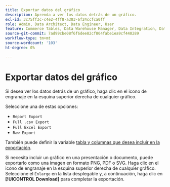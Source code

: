 ```yaml
---
title: Exportar datos del gráfico
description: Aprenda a ver los datos detrás de un gráfico.
exl-id: 3c75ff3c-c4e2-4ff8-a303-6f24ccfca0ff
role: Admin, Data Architect, Data Engineer, User
feature: Commerce Tables, Data Warehouse Manager, Data Integration, Data Import/Export
source-git-commit: 7ad99cbe08f6f6dee82cf804fabe1ea9cf440289
workflow-type: tm+mt
source-wordcount: '103'
ht-degree: 0%

---
```


# Exportar datos del gráfico

Si desea ver los datos detrás de un gráfico, haga clic en el icono de engranaje en la esquina superior derecha de cualquier gráfico.

Seleccione una de estas opciones:

- `Report Export`
- `Full .csv Export`
- `Full Excel Export`
- `Raw Export`

También puede definir la variable [tabla y columnas que desea incluir en la exportación](../../tutorials/export-raw-data.md).

Si necesita incluir un gráfico en una presentación o documento, puede exportarlo como una imagen en formato PNG, PDF o SVG. Haga clic en el icono de engranaje en la esquina superior derecha de cualquier gráfico. Seleccione el `Enlarge` en la lista desplegable y, a continuación, haga clic en **[!UICONTROL Download]** para completar la exportación.
